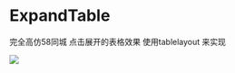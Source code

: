 # ExpandTable
完全高仿58同城 点击展开的表格效果
使用tablelayout 来实现

![](https://github.com/haibuzou/ExpandTable/raw/master/art/ScreenGif.gif) 
